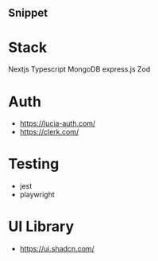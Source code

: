 ## Snippet

# Stack

Nextjs
Typescript
MongoDB
express.js
Zod

# Auth

- https://lucia-auth.com/
- https://clerk.com/

# Testing

- jest
- playwright

# UI Library

- https://ui.shadcn.com/
